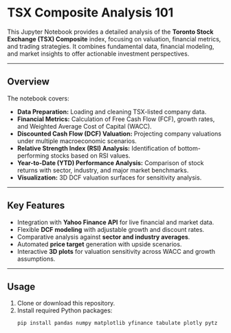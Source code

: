 # TSX Composite Analysis 101

This Jupyter Notebook provides a detailed analysis of the **Toronto Stock Exchange (TSX) Composite** index, focusing on valuation, financial metrics, and trading strategies. It combines fundamental data, financial modeling, and market insights to offer actionable investment perspectives.

---

## Overview

The notebook covers:

- **Data Preparation:** Loading and cleaning TSX-listed company data.
- **Financial Metrics:** Calculation of Free Cash Flow (FCF), growth rates, and Weighted Average Cost of Capital (WACC).
- **Discounted Cash Flow (DCF) Valuation:** Projecting company valuations under multiple macroeconomic scenarios.
- **Relative Strength Index (RSI) Analysis:** Identification of bottom-performing stocks based on RSI values.
- **Year-to-Date (YTD) Performance Analysis:** Comparison of stock returns with sector, industry, and major market benchmarks.
- **Visualization:** 3D DCF valuation surfaces for sensitivity analysis.

---

## Key Features

- Integration with **Yahoo Finance API** for live financial and market data.
- Flexible **DCF modeling** with adjustable growth and discount rates.
- Comparative analysis against **sector and industry averages**.
- Automated **price target** generation with upside scenarios.
- Interactive **3D plots** for valuation sensitivity across WACC and growth assumptions.

---

## Usage

1. Clone or download this repository.
2. Install required Python packages:
   ```bash
   pip install pandas numpy matplotlib yfinance tabulate plotly pytz

